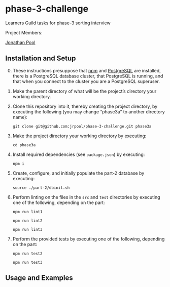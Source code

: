 # phase-3-challenge
Learners Guild tasks for phase-3 sorting interview

Project Members:

[Jonathan Pool](https://github.com/jrpool)

## Installation and Setup

0. These instructions presuppose that [npm][npm] and [PostgreSQL][postgresql] are installed, there is a PostgreSQL database cluster, that PostgreSQL is running, and that when you connect to the cluster you are a PostgreSQL superuser.

1. Make the parent directory of what will be the project’s directory your working directory.

2. Clone this repository into it, thereby creating the project directory, by executing the following (you may change “phase3a” to another directory name):

    `git clone git@github.com:jrpool/phase-3-challenge.git phase3a`

2. Make the project directory your working directory by executing:

    `cd phase3a`

3. Install required dependencies (see `package.json`) by executing:

    `npm i`

4. Create, configure, and initially populate the part-2 database by executing:

    `source ./part-2/dbinit.sh`

5. Perform linting on the files in the `src` and `test` directories by
executing one of the following, depending on the part:

    `npm run lint1`

    `npm run lint2`

    `npm run lint3`

3. Perform the provided tests by executing one of the following, depending on
the part:

    `npm run test2`

    `npm run test3`

## Usage and Examples

[chai]: https://chaijs.com/
[mocha]: https://mochajs.org/
[npm]: https://www.npmjs.com/
[postgresql]: https://www.postgresql.org
